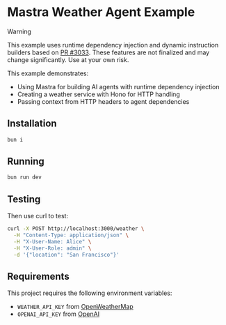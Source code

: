 # Mastra Weather Agent Example

> [!WARNING]
> This example uses runtime dependency injection and dynamic instruction builders based on [PR #3033](https://github.com/mastra-ai/mastra/pull/3033/). These features are not finalized and may change significantly. Use at your own risk.

This example demonstrates:

- Using Mastra for building AI agents with runtime dependency injection
- Creating a weather service with Hono for HTTP handling
- Passing context from HTTP headers to agent dependencies

## Installation

```bash
bun i
```

## Running

```bash
bun run dev
```

## Testing

Then use curl to test:

```bash
curl -X POST http://localhost:3000/weather \
  -H "Content-Type: application/json" \
  -H "X-User-Name: Alice" \
  -H "X-User-Role: admin" \
  -d '{"location": "San Francisco"}'
```

## Requirements

This project requires the following environment variables:

- `WEATHER_API_KEY` from [OpenWeatherMap](https://openweathermap.org/)
- `OPENAI_API_KEY` from [OpenAI](https://platform.openai.com/)

